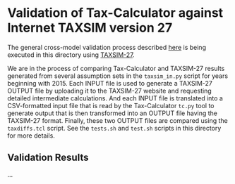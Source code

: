 Validation of Tax-Calculator against Internet TAXSIM version 27
===============================================================

The general cross-model validation process described
[here](https://github.com/PSLmodels/Tax-Calculator/blob/master/taxcalc/validation/README.md#validation-of-tax-calculator-logic)
is being executed in this directory using
[TAXSIM-27](https://users.nber.org/~taxsim/taxsim27/).

We are in the process of comparing Tax-Calculator and TAXSIM-27
results generated from several assumption sets in the `taxsim_in.py`
script for years beginning with 2015.  Each INPUT file is used to
generate a TAXSIM-27 OUTPUT file by uploading it to the TAXSIM-27
website and requesting detailed intermediate calculations.  And each
INPUT file is translated into a CSV-formatted input file that is read
by the Tax-Calculator `tc.py` tool to generate output that is then
transformed into an OUTPUT file having the TAXSIM-27 format.  Finally,
these two OUTPUT files are compared using the `taxdiffs.tcl` script.
See the `tests.sh` and `test.sh` scripts in this directory for more
details.

Validation Results
------------------

...
